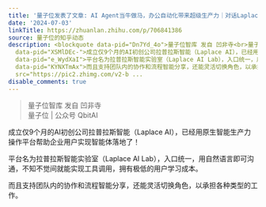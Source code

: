 ```yaml
---
title: '量子位发表了文章: AI Agent当牛做马，办公自动化带来超级生产力｜对话Laplace'
date: '2024-07-03'
linkTitle: https://zhuanlan.zhihu.com/p/706841386
source: 量子位的知乎动态
description: <blockquote data-pid="Dn7Yd_4o">量子位智库 发自 凹非寺<br>量子位 | 公众号 QbitAI</blockquote><p
  data-pid="XSMlDEc-">成立仅9个月的AI初创公司拉普拉斯智能（Laplace AI），已经用原生智能生产力操作平台帮助企业用户实现智能体落地了！</p><p
  data-pid="e_WydXaI">平台名为拉普拉斯智能实验室（Laplace AI Lab），入口统一，用自然语言即可沟通，不知不觉间就能实现工具调用，拥有极低的用户学习成本。</p><p
  data-pid="KYNXTmAx">而且支持团队内的协作和流程智能分享，还能灵活切换角色，以承担各种类型的工作。</p><figure data-size="normal"><img
  src="https://pic2.zhimg.com/v2-b ...
disable_comments: true
---
```

<blockquote data-pid="Dn7Yd_4o">量子位智库 发自 凹非寺<br>量子位 | 公众号 QbitAI</blockquote><p data-pid="XSMlDEc-">成立仅9个月的AI初创公司拉普拉斯智能（Laplace AI），已经用原生智能生产力操作平台帮助企业用户实现智能体落地了！</p><p data-pid="e_WydXaI">平台名为拉普拉斯智能实验室（Laplace AI Lab），入口统一，用自然语言即可沟通，不知不觉间就能实现工具调用，拥有极低的用户学习成本。</p><p data-pid="KYNXTmAx">而且支持团队内的协作和流程智能分享，还能灵活切换角色，以承担各种类型的工作。</p><figure data-size="normal"><img src="https://pic2.zhimg.com/v2-b ...